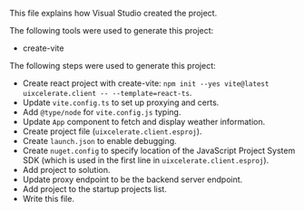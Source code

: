 This file explains how Visual Studio created the project.

The following tools were used to generate this project:
- create-vite

The following steps were used to generate this project:
- Create react project with create-vite: `npm init --yes vite@latest uixcelerate.client -- --template=react-ts`.
- Update `vite.config.ts` to set up proxying and certs.
- Add `@type/node` for `vite.config.js` typing.
- Update `App` component to fetch and display weather information.
- Create project file (`uixcelerate.client.esproj`).
- Create `launch.json` to enable debugging.
- Create `nuget.config` to specify location of the JavaScript Project System SDK (which is used in the first line in `uixcelerate.client.esproj`).
- Add project to solution.
- Update proxy endpoint to be the backend server endpoint.
- Add project to the startup projects list.
- Write this file.
